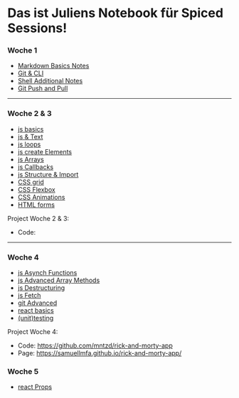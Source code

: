 # Das ist Juliens Notebook für Spiced Sessions!


### Woche 1
- [Markdown Basics Notes](https://github.com/mntzd/notebook/blob/main/git-and-markdown/myMarkdownBasics.md)
- [Git & CLI](https://github.com/mntzd/notebook/blob/main/git-cli-and-remote/myCliRemoteBasics.md)
- [Shell Additional Notes](https://github.com/mntzd/notebook/blob/main/shell-basics/myShellBasics.md)
- [Git Push and Pull](https://github.com/mntzd/notebook/blob/main/git-cli-and-remote/gitPushPull.md)

--------------------------------------------

### Woche 2 & 3
- [js basics](https://github.com/mntzd/notebook/blob/main/js/js.md)
- [js & Text](https://github.com/mntzd/notebook/blob/main/js/js-text.md)
- [js loops](https://github.com/mntzd/notebook/blob/main/js/loops.md)
- [js create Elements](https://github.com/mntzd/notebook/blob/main/js/jsCreateElement.md)
- [js Arrays](https://github.com/mntzd/notebook/blob/main/js/arrays/arrays.md)
- [js Callbacks](https://github.com/mntzd/notebook/blob/main/js/callbacks/callbacks.md)
- [js Structure & Import](https://github.com/mntzd/notebook/blob/main/js/structure/structure.md)
- [CSS grid](https://github.com/mntzd/notebook/blob/main/grid/grid.md)
- [CSS Flexbox](https://github.com/mntzd/notebook/blob/main/css/cssflexbox.md)
- [CSS Animations](https://github.com/mntzd/notebook/blob/main/css/animation.md)
- [HTML forms](https://github.com/mntzd/notebook/blob/main/html/htmlFORMS.md)

Project Woche 2 & 3:
* Code:

--------------------------------------------

### Woche 4
- [js Asynch Functions](https://github.com/mntzd/notebook/blob/main/js/asynch/asynchFunctions.md)
- [js Advanced Array Methods](https://github.com/mntzd/notebook/blob/main/js/arrays/ArrayInDepth.md)
- [js Destructuring](https://github.com/mntzd/notebook/blob/main/js/arrays/destructuring.md)
- [js Fetch](https://github.com/mntzd/notebook/blob/main/js/fetch/fetch.md)
- [git Advanced](https://github.com/mntzd/notebook/blob/main/git/gitadvanced.md)
- [react basics](https://github.com/mntzd/notebook/blob/main/react/reactBasics.md)
- [(unit)testing](https://github.com/mntzd/notebook/blob/main/testing/testing.md)

Project Woche 4: 
* Code: https://github.com/mntzd/rick-and-morty-app
* Page: https://samuellmfa.github.io/rick-and-morty-app/

### Woche 5
- [react Props]([...](https://github.com/mntzd/notebook/blob/main/react/reactProps.md))
